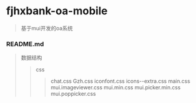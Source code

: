 # fjhxbank-oa-mobile

> 基于mui开发的oa系统

### README.md
> 数据结构
>> css
>>> chat.css
>>> Gzh.css
>>> iconfont.css
>>> icons--extra.css
>>> main.css
>>> mui.imageviewer.css
>>> mui.min.css
>>> mui.picker.min.css
>>> mui.poppicker.css
